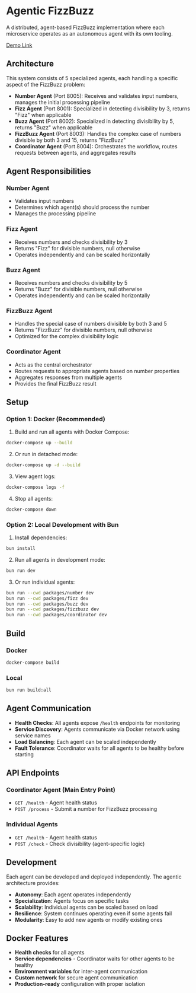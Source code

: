 # Agentic FizzBuzz 

A distributed, agent-based FizzBuzz implementation where each microservice operates as an autonomous agent with its own tooling.

[Demo Link](https://drive.google.com/file/d/1wX8WFe4oAcE_WvoAx1V6yPVZ8a4P8p8R/view?usp=share_link)

## Architecture

This system consists of 5 specialized agents, each handling a specific aspect of the FizzBuzz problem:

- **Number Agent** (Port 8005): Receives and validates input numbers, manages the initial processing pipeline
- **Fizz Agent** (Port 8001): Specialized in detecting divisibility by 3, returns "Fizz" when applicable
- **Buzz Agent** (Port 8002): Specialized in detecting divisibility by 5, returns "Buzz" when applicable  
- **FizzBuzz Agent** (Port 8003): Handles the complex case of numbers divisible by both 3 and 15, returns "FizzBuzz"
- **Coordinator Agent** (Port 8004): Orchestrates the workflow, routes requests between agents, and aggregates results

## Agent Responsibilities

### Number Agent
- Validates input numbers
- Determines which agent(s) should process the number
- Manages the processing pipeline

### Fizz Agent
- Receives numbers and checks divisibility by 3
- Returns "Fizz" for divisible numbers, null otherwise
- Operates independently and can be scaled horizontally

### Buzz Agent  
- Receives numbers and checks divisibility by 5
- Returns "Buzz" for divisible numbers, null otherwise
- Operates independently and can be scaled horizontally

### FizzBuzz Agent
- Handles the special case of numbers divisible by both 3 and 5
- Returns "FizzBuzz" for divisible numbers, null otherwise
- Optimized for the complex divisibility logic

### Coordinator Agent
- Acts as the central orchestrator
- Routes requests to appropriate agents based on number properties
- Aggregates responses from multiple agents
- Provides the final FizzBuzz result

## Setup

### Option 1: Docker (Recommended)

1. Build and run all agents with Docker Compose:
```bash
docker-compose up --build
```

2. Or run in detached mode:
```bash
docker-compose up -d --build
```

3. View agent logs:
```bash
docker-compose logs -f
```

4. Stop all agents:
```bash
docker-compose down
```

### Option 2: Local Development with Bun

1. Install dependencies:
```bash
bun install
```

2. Run all agents in development mode:
```bash
bun run dev
```

3. Or run individual agents:
```bash
bun run --cwd packages/number dev
bun run --cwd packages/fizz dev
bun run --cwd packages/buzz dev
bun run --cwd packages/fizzbuzz dev
bun run --cwd packages/coordinator dev
```

## Build

### Docker
```bash
docker-compose build
```

### Local
```bash
bun run build:all
```

## Agent Communication

- **Health Checks**: All agents expose `/health` endpoints for monitoring
- **Service Discovery**: Agents communicate via Docker network using service names
- **Load Balancing**: Each agent can be scaled independently
- **Fault Tolerance**: Coordinator waits for all agents to be healthy before starting

## API Endpoints

### Coordinator Agent (Main Entry Point)
- `GET /health` - Agent health status
- `POST /process` - Submit a number for FizzBuzz processing

### Individual Agents
- `GET /health` - Agent health status
- `POST /check` - Check divisibility (agent-specific logic)

## Development

Each agent can be developed and deployed independently. The agentic architecture provides:
- **Autonomy**: Each agent operates independently
- **Specialization**: Agents focus on specific tasks
- **Scalability**: Individual agents can be scaled based on load
- **Resilience**: System continues operating even if some agents fail
- **Modularity**: Easy to add new agents or modify existing ones

## Docker Features

- **Health checks** for all agents
- **Service dependencies** - Coordinator waits for other agents to be healthy
- **Environment variables** for inter-agent communication
- **Custom network** for secure agent communication
- **Production-ready** configuration with proper isolation
